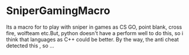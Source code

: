 # SniperGamingMacro
Its a macro for to play with sniper in games as CS GO, point blank, cross fire, wolfteam  etc.But, python doesn't have a perform well to do this, so i think that languages as C++ could be better. By the way, the anti cheat detected this , so ...
